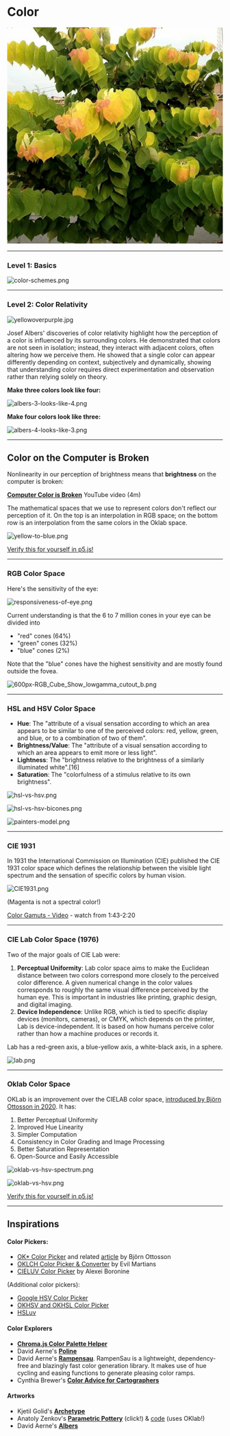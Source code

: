 # Color

![cercis-canadensis.jpg](cercis-canadensis.jpg)

---

### Level 1: Basics

![color-schemes.png](color-schemes.png)

---

### Level 2: Color Relativity 

![yellowoverpurple.jpg](yellowoverpurple.jpg)

Josef Albers' discoveries of color relativity highlight how the perception of a color is influenced by its surrounding colors. He demonstrated that colors are not seen in isolation; instead, they interact with adjacent colors, often altering how we perceive them. He showed that a single color can appear differently depending on context, subjectively and dynamically, showing that understanding color requires direct experimentation and observation rather than relying solely on theory.


**Make three colors look like four:**

![albers-3-looks-like-4.png](albers-3-looks-like-4.png)

**Make four colors look like three:**

![albers-4-looks-like-3.png](albers-4-looks-like-3.png)

---


## Color on the Computer is Broken

Nonlinearity in our perception of brightness means that **brightness** on the computer is broken:

[**Computer Color is Broken**](https://www.youtube.com/watch?v=LKnqECcg6Gw) YouTube video (4m)

The mathematical spaces that we use to represent colors don't reflect our perception of it. On the top is an interpolation in RGB space; on the bottom row is an interpolation from the same colors in the Oklab space.

![yellow-to-blue.png](yellow-to-blue.png)

[Verify this for yourself in p5.js!](https://editor.p5js.org/golan/sketches/H82KcF8eB)


---

### RGB Color Space

Here's the sensitivity of the eye: 

![responsiveness-of-eye.png](responsiveness-of-eye.png)

Current understanding is that the 6 to 7 million cones in your eye can be divided into

* "red" cones (64%)
* "green" cones (32%)
* "blue" cones (2%)

Note that the "blue" cones have the highest sensitivity and are mostly found outside the fovea. 

![600px-RGB_Cube_Show_lowgamma_cutout_b.png](600px-RGB_Cube_Show_lowgamma_cutout_b.png)

---

### HSL and HSV Color Space

* **Hue**: The "attribute of a visual sensation according to which an area appears to be similar to one of the perceived colors: red, yellow, green, and blue, or to a combination of two of them".
* **Brightness/Value**: The "attribute of a visual sensation according to which an area appears to emit more or less light".
* **Lightness**: The "brightness relative to the brightness of a similarly illuminated white".[16]
* **Saturation**: The "colorfulness of a stimulus relative to its own brightness".


![hsl-vs-hsv.png](hsl-vs-hsv.png)

![hsl-vs-hsv-bicones.png](hsl-vs-hsv-bicones.png)

![painters-model.png](painters-model.png)


---

### CIE 1931

In 1931 the International Commission on Illumination (CIE) published the CIE 1931 color space which defines the relationship between the visible light spectrum and the sensation of specific colors by human vision.

![CIE1931.png](CIE1931.png)

(Magenta is not a spectral color!)

[Color Gamuts - Video](https://www.youtube.com/watch?v=Ciqa3JYnpLI&t=103s) - watch from 1:43-2:20

---

### CIE Lab Color Space (1976)

Two of the major goals of CIE Lab were:

1. **Perceptual Uniformity**: Lab color space aims to make the Euclidean distance between two colors correspond more closely to the perceived color difference. A given numerical change in the color values corresponds to roughly the same visual difference perceived by the human eye.
This is important in industries like printing, graphic design, and digital imaging.
2. **Device Independence**: Unlike RGB, which is tied to specific display devices (monitors, cameras), or CMYK, which depends on the printer, Lab is device-independent. It is based on how humans perceive color rather than how a machine produces or records it. 

Lab has a red-green axis, a blue-yellow axis, a white-black axis, in a sphere. 

![lab.png](lab.png)

---

### Oklab Color Space

OKLab is an improvement over the CIELAB color space, [introduced by Björn Ottosson in 2020](https://bottosson.github.io/posts/oklab/). It has:

1. Better Perceptual Uniformity
2. Improved Hue Linearity
3. Simpler Computation
4. Consistency in Color Grading and Image Processing
5. Better Saturation Representation
6. Open-Source and Easily Accessible

![oklab-vs-hsv-spectrum.png](oklab-vs-hsv-spectrum.png)

![oklab-vs-hsv.png](oklab-vs-hsv.png)

[Verify this for yourself in p5.js!](https://editor.p5js.org/golan/sketches/y48rXgXZv)


---

## Inspirations

#### Color Pickers: 

* [OK* Color Picker](https://bottosson.github.io/misc/colorpicker/) and related [article](https://bottosson.github.io/posts/colorpicker/) by Björn Ottosson
* [OKLCH Color Picker & Converter](https://oklch.com/#77.33,0.141,123.88,100) by Evil Martians
* [CIELUV Color Picker](https://www.hsluv.org/) by  Alexei Boronine

(Additional color pickers):

* [Google HSV Color Picker](https://g.co/kgs/xoe6Sv)
* [OKHSV and OKHSL Color Picker](https://ok-color-picker.netlify.app/)
* [HSLuv](https://www.hsluv.org/)

#### Color Explorers

* [**Chroma.js Color Palette Helper**](https://gka.github.io/palettes/#/9|s|00429d,96ffea,ffffe0|ffffe0,ff005e,93003a|1|1)
* David Aerne's [**Poline**](https://meodai.github.io/poline/)
* David Aerne's [**Rampensau**](https://meodai.github.io/rampensau/). RampenSau is a lightweight, dependency-free and blazingly fast color generation library. It makes use of hue cycling and easing functions to generate pleasing color ramps.
* Cynthia Brewer's [**Color Advice for Cartographers**](https://colorbrewer2.org/#type=sequential&scheme=BuPu&n=3)

#### Artworks

* Kjetil Golid's [**Archetype**](https://www.artblocks.io/curated/collections/archetype-by-kjetil-golid?tab=Artworks)
* Anatoly Zenkov's [**Parametric Pottery**](https://anatolyzenkov.com/parametric-pottery/preview/22) (click!) & [code](https://anatolyzenkov.com/preview/parametric-pottery/js/colors.js) (uses OKlab!)
* David Aerne's [**Albers**](https://albers.elastiq.ch/)

